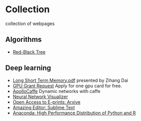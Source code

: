 # Collection
collection of  webpages 
## Algorithms
+ [Red-Black Tree](http://algs4.cs.princeton.edu/33balanced/)   


## Deep learning
+ [Long Short Term Memory.pdf](http://deeplearning.cs.cmu.edu/slides.2015/22.hochreiter.pdf) presented by Zihang Dai
+ [GPU Grant Request](https://registration.nvidia.com/ahr.aspx) Apply for one gpu card for free.
+ [ApolloCaffe](https://github.com/Russell91/apollocaffe) Dynamic networks with caffe
+ [Neural Network Visualizer](http://ethereon.github.io/netscope/#/editor)
+ [Open Access to E-prints: Arxive ](http://arxiv.org/)
+ [Amazing Editor: Sublime Text](http://www.sublimetext.com/3)
+ [Anaconda: High Performance Distribution of Python and R](https://www.continuum.io/)
